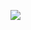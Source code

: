 [![](https://www.herokucdn.com/deploy/button.png)](https://heroku.com/deploy?template=https://github.com/yuinuyy/dsfdsgh/upload.git)
